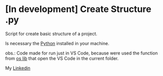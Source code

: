 # [In development] Create Structure .py

Script for create basic structure of a project.

Is necessary the [Python](https://www.python.org/downloads/) installed in your machine.

obs.: Code made for run just in VS Code, because were used the function from [os lib](https://docs.python.org/3/library/os.html) that open the VS Code in the current folder.

My [Linkedin](https://www.linkedin.com/in/athos-henrique-da-silva-santos/)
